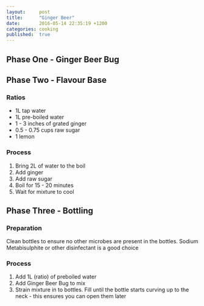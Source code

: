 ```yaml
---
layout:     post
title:      "Ginger Beer"
date:       2016-05-14 22:35:19 +1200
categories: cooking
published:  true
---
```


## Phase One - Ginger Beer Bug

## Phase Two - Flavour Base

### Ratios

* 1L tap water
* 1L pre-boiled water
* 1 - 3 inches of grated ginger
* 0.5 - 0.75 cups raw sugar
* 1 lemon

### Process
1. Bring 2L of water to the boil
2. Add ginger
3. Add raw sugar
4. Boil for 15 - 20 minutes
5. Wait for mixture to cool

## Phase Three - Bottling

### Preparation
Clean bottles to ensure no other microbes are present in the bottles. Sodium Metabisulphite or other disinfectant is a good choice

### Process
1. Add 1L (ratio) of preboiled water
2. Add Ginger Beer Bug to mix
3. Strain mixture in to bottles. Fill until the bottle starts curving up to the neck - this ensures you can open them later
